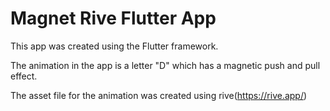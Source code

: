 # Magnet Rive Flutter App

This app was created using the Flutter framework. 

The animation in the app is a letter "D" which has a magnetic push and pull effect.

The asset file for the animation was created using rive(https://rive.app/)


